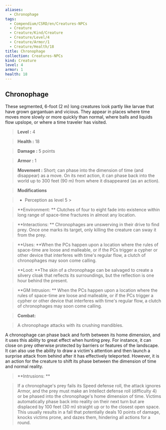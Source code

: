 ```yaml
---
aliases:
  - Chronophage
tags:
  - Compendium/CSRD/en/Creatures-NPCs
  - Creature
  - Creature/Kind/Creature
  - Creature/Level/4
  - Creature/Armor/1
  - Creature/Health/18
title: Chronophage
collection: Creatures-NPCs
kind: Creature
level: 4
armor: 1
health: 18
---
```

## Chronophage    
These segmented, 6-foot (2 m) long creatures look partly like larvae that have grown gargantuan and vicious. They appear in places where time moves more slowly or more quickly than normal, where balls and liquids flow upslope, or where a time traveler has visited.    
  
    
> **Level :** 4    
> **Health :** 18    
> **Damage :** 5 points    
> **Armor :** 1    
> **Movement :** Short; can phase into the dimension of time (and disappear) as a move. On its next action, it can phase back into the world up to 300 feet (90 m) from where it disappeared (as an action).    
> **Modifications**    
>- Perception as level 5 >  
>    
> **Environment: ** Clutches of four to eight fade into existence within long range of space-time fractures in almost any location.    
> **Interactions: ** Chronophages are unswerving in their drive to find prey. Once one marks its target, only killing the creature can sway it from the prey.    
> **Uses: **When the PCs happen upon a location where the rules of space-time are loose and malleable, or if the PCs trigger a cypher or other device that interferes with time's regular flow, a clutch of chronophages may soon come calling.    
> **Loot: **The skin of a chronophage can be salvaged to create a silvery cloak that reflects its surroundings, but the reflection is one hour behind the present.    
> **GM Intrusion: ** When the PCs happen upon a location where the rules of space-time are loose and malleable, or if the PCs trigger a cypher or other device that interferes with time's regular flow, a clutch of chronophages may soon come calling.    
  
> **Combat:**   
> A chronophage attacks with its crushing mandibles.  
A chronophage can phase back and forth between its home dimension, and it uses this ability to great effect when hunting prey. For instance, it can close on prey otherwise protected by barriers or features of the landscape. It can also use the ability to draw a victim's attention and then launch a surprise attack from behind after it has effectively teleported. However, it is an action for the creature to shift its phase between the dimension of time and normal reality.    
    
  
> **Intrusions: **   
> If a chronophage's prey fails its Speed defense roll, the attack ignores Armor, and the prey must make an Intellect defense roll (difficulty 4) or be phased into the chronophage's home dimension of time. Victims automatically phase back into reality on their next turn but are displaced by 100 feet (30 m) straight up or to the closest open space. This usually results in a fall that potentially deals 10 points of damage, knocks victims prone, and dazes them, hindering all actions for a round.    
